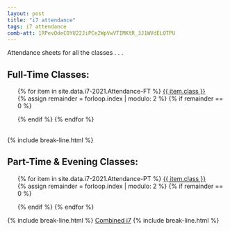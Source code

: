 ```yaml
---
layout: post
title: "i7 attendance"
tags: i7 attendance
comb-att: 1RPevOdeCOYU22JiPCe2WpVwVTIMKtR_3J1WVdELQTPU
---
```


Attendance sheets for all the classes . . .

<div class="wrap">
  <h2>Full-Time Classes:</h2>
    <ul style="list-style: none;">
        {% for item in site.data.i7-2021.Attendance-FT %}
            <a href="{{ item.link }}" class="stitches_btn">{{ item.class }}</a>
            &nbsp; &nbsp; &nbsp; &nbsp;
            {% assign remainder = forloop.index | modulo: 2 %}
            {% if remainder == 0 %} 
                </ul>
                <ul style="list-style: none;">
            {% endif %}
        {% endfor %}
    </ul>
</div>
<br>
{% include break-line.html %}
<div class="wrap">
  <h2>Part-Time & Evening Classes:</h2>
  <ul style="list-style: none;">
    {% for item in site.data.i7-2021.Attendance-PT %}
      <a href="{{ item.link }}" class="stitches_btn">{{ item.class }}</a>
      &nbsp; &nbsp; &nbsp; &nbsp;
      {% assign remainder = forloop.index | modulo: 2 %}
      {% if remainder == 0 %} 
        </ul>
        <ul style="list-style: none;">
      {% endif %}
    {% endfor %}
  </ul>
</div>
{% include break-line.html %}
<a href="{{ site.gdrive }}{{ page.comb-att }}" class="stitches_btn">Combined i7</a>
{% include break-line.html %}
